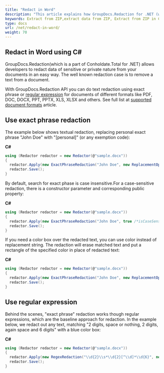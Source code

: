 ```yaml
---
title: "Redact in Word"
description: "This article explains how GroupDocs.Redaction for .NET (which is a part of Conholdate.Total for .NET) redact in Word documents."
keywords: Extract from ZIP,extract data from ZIP, Extract from ZIP in C#
type: docs
url: /net/redact-in-word/
weight: 70
---
```


## Redact in Word using C#


GroupDocs.Redaction(which is a part of Conholdate.Total for .NET) allows developers to redact data of sensitive or private nature from your documents in an easy way. The well known redaction case is to remove a text from a document.

With GroupDocs.Redaction API you can do text redaction using exact phrase or [regular expression](https://docs.microsoft.com/en-us/dotnet/standard/base-types/regular-expressions) for documents of different formats like PDF, DOC, DOCX, PPT, PPTX, XLS, XLSX and others. See full list at [supported document formats](https://docs.groupdocs.com/redaction/net/supported-document-formats/) article.

## Use exact phrase redaction

The example below shows textual redaction, replacing personal exact phrase "John Doe" with "\[personal\]" (or any exemption code):

**C#**

```csharp
using (Redactor redactor = new Redactor(@"sample.docx"))
{
  redactor.Apply(new ExactPhraseRedaction("John Doe", new ReplacementOptions("[personal]")));
  redactor.Save();
}
```

By default, search for exact phase is case insensitive.For a case-sensitive redaction, there is a constructor parameter and corresponding public property:

**C#**

```csharp
using (Redactor redactor = new Redactor(@"sample.docx"))
{
  redactor.Apply(new ExactPhraseRedaction("John Doe", true /*isCaseSensitive*/, new ReplacementOptions("[personal]")));
  redactor.Save();
}
```

If you need a color box over the redacted text, you can use color instead of replacement string. The redaction will erase matched text and put a rectangle of the specified color in place of redacted text:

**C#**

```csharp
using (Redactor redactor = new Redactor(@"sample.docx"))
{
  redactor.Apply(new ExactPhraseRedaction("John Doe", new ReplacementOptions(System.Drawing.Color.Black)));
  redactor.Save();
}
```

## Use regular expression

Behind the scenes, "exact phrase" redaction works though regular expressions, which are the baseline approach for redaction. In the example below, we redact out any text, matching "2 digits, space or nothing, 2 digits, again space and 6 digits" with a blue color box:

**C#**

```csharp
using (Redactor redactor = new Redactor(@"sample.docx"))
{
  redactor.Apply(new RegexRedaction("\\d{2}\\s*\\d{2}[^\\d]*\\d{6}", new ReplacementOptions(System.Drawing.Color.Blue)));
  redactor.Save();
}
```












